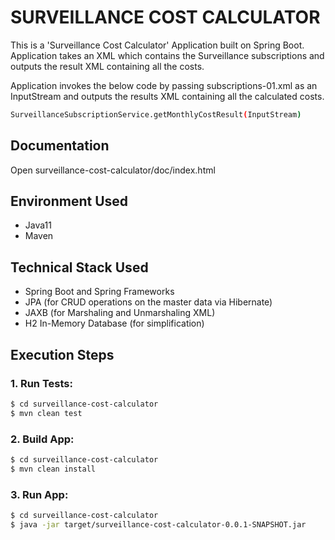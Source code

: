 # SURVEILLANCE COST CALCULATOR

This is a 'Surveillance Cost Calculator' Application built on Spring Boot.
Application takes an XML which contains the Surveillance subscriptions and outputs the result XML containing all the costs.

Application invokes the below code by passing subscriptions-01.xml as an InputStream and outputs the results XML containing all the calculated costs.
```sh
SurveillanceSubscriptionService.getMonthlyCostResult(InputStream)
```

## Documentation
Open surveillance-cost-calculator/doc/index.html

## Environment Used
- Java11
- Maven

## Technical Stack Used
- Spring Boot and Spring Frameworks
- JPA (for CRUD operations on the master data via Hibernate)
- JAXB (for Marshaling and Unmarshaling XML)
- H2 In-Memory Database (for simplification)

## Execution Steps
### 1. Run Tests:
```sh
$ cd surveillance-cost-calculator
$ mvn clean test
```
### 2. Build App:
```sh
$ cd surveillance-cost-calculator
$ mvn clean install
```
### 3. Run App:
```sh
$ cd surveillance-cost-calculator
$ java -jar target/surveillance-cost-calculator-0.0.1-SNAPSHOT.jar
```

